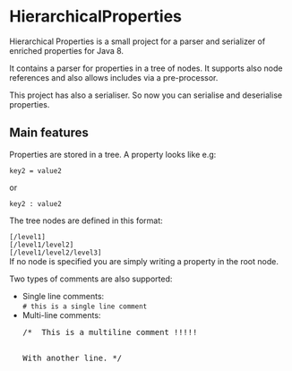 HierarchicalProperties
======================

Hierarchical Properties is a small project for a parser and serializer of enriched properties for Java 8. 

It contains a parser for properties in a tree of nodes. It supports also node references and also allows includes via a pre-processor.

This project has also a serialiser. So now you can serialise and deserialise properties.

Main features
-------------

Properties are stored in a tree. A property looks like e.g:

<code>key2 = value2</code>

or

<code>key2 : value2</code>


The tree nodes are defined in this format: 

<code>[/level1]</code><br/>
<code>[/level1/level2]</code><br/>
<code>[/level1/level2/level3]</code><br/>
If no node is specified you are simply writing a property in the root node.

Two types of comments are also supported:

<ul>
<li>Single line comments:<br />
<code># this is a single line comment</code>
</li>

<li>Multi-line comments:<br />
<pre>/*  This is a multiline comment !!!!! 

With another line.
*/</pre>
</li>
</ul>
